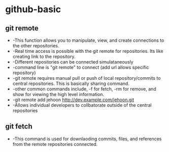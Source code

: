 # [](#header-1)github-basic

## [](#header-2)git remote
  * -This function allows you to manipulate, view, and create connections to the other repositories. 
  * -Real time access is possible with the git remote for repositories. Its like creating link to the repository. 
  * -Different repositories can be connected simulataneously
  * -command line is "git remote" to connect (add url allows specific repository)
  * -git remote requires manual pull or push of local repository/commits to central repositories. This is basically sharing command.
  * -other common commands include, -f for fetch, -rm for remove, and show <NAME> for viewing the high level information. 
  * -git remote add jehoon http://dev.example.com/jehoon.git
  * -Allows individual developers to collbatorate outside of the central repositories

## [](#header-2)git fetch
  * -This command is used for downlaoding commits, files, and references from the remote repositories connected. 
